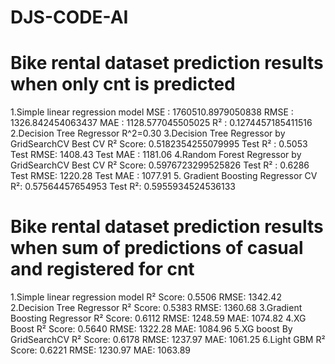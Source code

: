 # DJS-CODE-AI 
# Bike rental dataset prediction results when only cnt is predicted
1.Simple linear regression model
MSE : 1760510.8979050838
RMSE : 1326.842454063437
MAE : 1128.577045505025
R²   : 0.1274457185411516
2.Decision Tree Regressor
R^2=0.30
3.Decision Tree Regressor by GridSearchCV
Best CV R² Score: 0.5182354255079995
Test R²  : 0.5053
Test RMSE: 1408.43
Test MAE : 1181.06
4.Random Forest Regressor by GridSearchCV
Best CV R² Score: 0.5976723299525826
Test R²  : 0.6286
Test RMSE: 1220.28
Test MAE : 1077.91
5. Gradient Boosting Regressor 
CV R²: 0.57564457654953
Test R²: 0.5955934524536133
# Bike rental dataset prediction results when sum of predictions of casual and registered for cnt
1.Simple linear regression model
R² Score: 0.5506
RMSE: 1342.42
2.Decision Tree Regressor 
R² Score: 0.5383
RMSE: 1360.68
3.Gradient Boosting Regressor
R² Score: 0.6112
RMSE: 1248.59
MAE: 1074.82
4.XG Boost
R² Score: 0.5640
RMSE: 1322.28
MAE: 1084.96
5.XG boost By GridSearchCV
R² Score: 0.6178
RMSE: 1237.97
MAE: 1061.25
6.Light GBM
R² Score: 0.6221
RMSE: 1230.97
MAE: 1063.89
